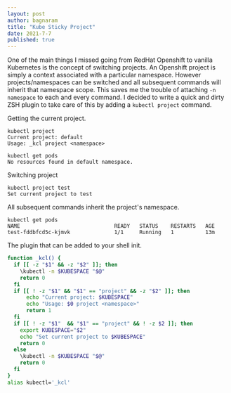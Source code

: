 ```yaml
---
layout: post
author: bagnaram
title: "Kube Sticky Project"
date: 2021-7-7
published: true
---
```


One of the main things I missed going from RedHat Openshift to vanilla
Kubernetes is the concept of switching projects. An Openshift project is simply
a context associated with a particular namespace. However projects/namespaces
can be switched and all subsequent commands will inherit that namespace scope.
This saves me the trouble of attaching `-n namespace` to each and every command.
I decided to write a quick and dirty ZSH plugin to take care of this by adding a
`kubectl project` command.

Getting the current project.

```text
kubectl project
Current project: default
Usage: _kcl project <namespace>
```

```text
kubectl get pods
No resources found in default namespace.
```

Switching project
```text
kubectl project test
Set current project to test
```

All subsequent commands inherit the project's namespace.
```text
kubectl get pods
NAME                              READY   STATUS    RESTARTS   AGE
test-fddbfcd5c-kjmvk              1/1     Running   1          13m
```

The plugin that can be added to your shell init.
```bash
function _kcl() {
  if [[ -z "$1" && -z "$2" ]]; then
    \kubectl -n $KUBESPACE "$@"
    return 0
  fi
  if [[ ! -z "$1" && "$1" == "project" && -z "$2" ]]; then
      echo "Current project: $KUBESPACE"
      echo "Usage: $0 project <namespace>"
      return 1
  fi
  if [[ ! -z "$1"  && "$1" == "project" && ! -z $2 ]]; then
    export KUBESPACE="$2"
    echo "Set current project to $KUBESPACE"
    return 0
  else
    \kubectl -n $KUBESPACE "$@"
    return 0
  fi
}
alias kubectl='_kcl'
```
